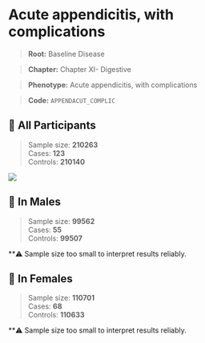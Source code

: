 # Acute appendicitis, with complications

> **Root:** Baseline Disease  

> **Chapter:** Chapter XI- Digestive  

> **Phenotype:** Acute appendicitis, with complications  

> **Code:** `APPENDACUT_COMPLIC`

## 🧪 All Participants  
> Sample size: **210263**  
> Cases: **123**  
> Controls: **210140**
<img src="/Disease/Figures/ALL/Incidence/APPENDACUT_COMPLIC.png"/>
<CsvTable src="/Disease/Data/ALL/Incidence/COX_APPENDACUT_COMPLIC.csv" label="🔍 View full results" />

## 👨 In Males  
> Sample size: **99562**  
> Cases: **55**  
> Controls: **99507**

**⚠️ Sample size too small to interpret results reliably.


## 👩 In Females  
> Sample size: **110701**  
> Cases: **68**  
> Controls: **110633**

**⚠️ Sample size too small to interpret results reliably.

